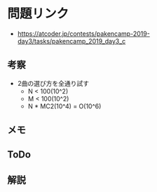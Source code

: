 # 問題リンク
- https://atcoder.jp/contests/pakencamp-2019-day3/tasks/pakencamp_2019_day3_c

## 考察
- 2曲の選び方を全通り試す
    - N < 100(10^2)
    - M < 100(10^2)
    - N * MC2(10^4) = O(10^6)

## メモ

## ToDo

## 解説